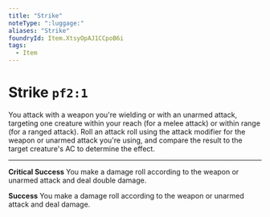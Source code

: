 ```yaml
---
title: "Strike"
noteType: ":luggage:"
aliases: "Strike"
foundryId: Item.XtsyOpAJ1CCpoB6i
tags:
  - Item
---
```


# Strike `pf2:1`

You attack with a weapon you're wielding or with an unarmed attack, targeting one creature within your reach (for a melee attack) or within range (for a ranged attack). Roll an attack roll using the attack modifier for the weapon or unarmed attack you're using, and compare the result to the target creature's AC to determine the effect.

* * *

**Critical Success** You make a damage roll according to the weapon or unarmed attack and deal double damage.

**Success** You make a damage roll according to the weapon or unarmed attack and deal damage.
